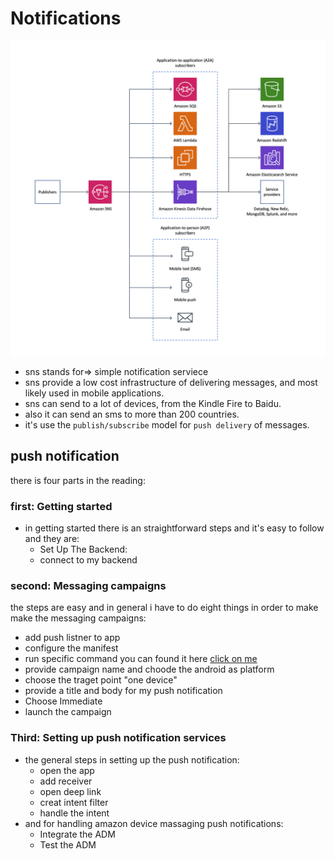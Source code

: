 
# Notifications     
![](img/38a.png)
- sns stands for=> simple notification serviece
- sns provide a low cost infrastructure of delivering messages, and most likely used in mobile applications.
- sns can send to a lot of devices, from the Kindle Fire to Baidu.
- also it can send an sms to more than 200 countries.
- it's use the `publish/subscribe` model for `push delivery` of messages.
## push notification
there is four parts in the reading:
### first: Getting started
- in getting started there is an straightforward steps and it's easy to follow and they are:
   - Set Up The Backend:
   - connect to my backend
### second: Messaging campaigns
the steps are easy and in general i have to do eight things in order to make make the messaging campaigns:
   - add push listner to app
   - configure the manifest
   - run specific command you can found it here [click on me](https://docs.amplify.aws/sdk/push-notifications/messaging-campaign/q/platform/android)
   - provide campaign name and choode the android as platform
   - choose the traget point "one device"
   - provide a title and body for my push notification
   - Choose Immediate
   - launch the campaign
### Third: Setting up push notification services
- the general steps in setting up the push notification:
   - open the app
   - add receiver
   - open deep link
   - creat intent filter
   - handle the intent
- and for handling amazon device massaging push notifications:
   - Integrate the ADM
   - Test the ADM 
